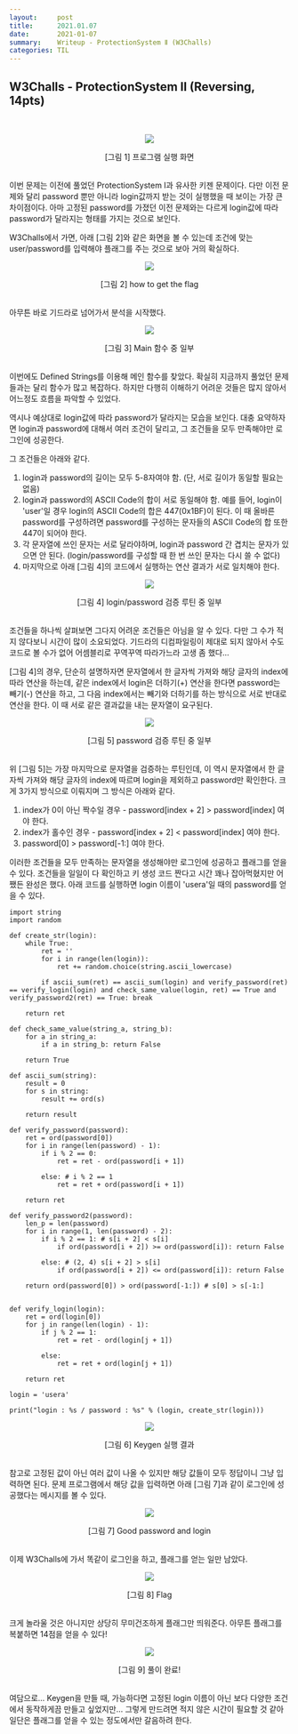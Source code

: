 ```yaml
---
layout:     post
title:      2021.01.07
date:       2021-01-07
summary:	Writeup - ProtectionSystem Ⅱ (W3Challs)
categories: TIL
---
```


## W3Challs - ProtectionSystem Ⅱ (Reversing, 14pts)

<br>
<p align="center"><img src="https://user-images.githubusercontent.com/75083364/103893724-1e633e80-5131-11eb-8cc7-211c0827b720.png"></p>
<center>[그림 1] 프로그램 실행 화면</center><br>

이번 문제는 이전에 풀었던 ProtectionSystem Ⅰ과 유사한 키젠 문제이다.
다만 이전 문제와 달리 password 뿐만 아니라 login값까지 받는 것이 실행했을 때 보이는 가장 큰 차이점이다.
아마 고정된 password를 가졌던 이전 문제와는 다르게 login값에 따라 password가 달라지는 형태를 가지는 것으로 보인다.

W3Challs에서 가면, 아래 [그림 2]와 같은 화면을 볼 수 있는데 조건에 맞는 user/password를 입력해야 플래그를 주는 것으로 보아 거의 확실하다.

<p align="center"><img src="https://user-images.githubusercontent.com/75083364/103893727-1f946b80-5131-11eb-9a55-a3b67b92de0c.png"></p>
<center>[그림 2] how to get the flag</center><br>

아무튼 바로 기드라로 넘어가서 분석을 시작했다.

<p align="center"><img src="https://user-images.githubusercontent.com/75083364/103893731-202d0200-5131-11eb-96ea-21b89d832906.png"></p>
<center>[그림 3] Main 함수 중 일부</center><br>

이번에도 Defined Strings를 이용해 메인 함수를 찾았다. 확실히 지금까지 풀었던 문제들과는 달리 함수가 많고 복잡하다.
하지만 다행히 이해하기 어려운 것들은 많지 않아서 어느정도 흐름을 파악할 수 있었다.

역시나 예상대로 login값에 따라 password가 달라지는 모습을 보인다.
대충 요약하자면 login과 password에 대해서 여러 조건이 달리고, 그 조건들을 모두 만족해야만 로그인에 성공한다.

그 조건들은 아래와 같다.

1. login과 password의 길이는 모두 5-8자여야 함. (단, 서로 길이가 동일할 필요는 없음)
2. login과 password의 ASCII Code의 합이 서로 동일해야 함.
   예를 들어, login이 'user'일 경우 login의 ASCII Code의 합은 447(0x1BF)이 된다. 이 때 올바른 password를 구성하려면 password를 구성하는 문자들의 ASCII Code의 합 또한 447이 되어야 한다.
3. 각 문자열에 쓰인 문자는 서로 달라야하며, login과 password 간 겹치는 문자가 있으면 안 된다. (login/password를 구성할 때 한 번 쓰인 문자는 다시 쓸 수 없다)
4. 마지막으로 아래 [그림 4]의 코드에서 실행하는 연산 결과가 서로 일치해야 한다.

<p align="center"><img src="https://user-images.githubusercontent.com/75083364/103893733-202d0200-5131-11eb-8277-556be73d1bfc.png"></p>
<center>[그림 4] login/password 검증 루틴 중 일부</center><br>

조건들을 하나씩 살펴보면 그다지 어려운 조건들은 아님을 알 수 있다. 다만 그 수가 적지 않다보니 시간이 많이 소요되었다.
기드라의 디컴파일링이 제대로 되지 않아서 수도 코드로 볼 수가 없어 어셈블리로 꾸역꾸역 따라가느라 고생 좀 했다...

[그림 4]의 경우, 단순히 설명하자면 문자열에서 한 글자씩 가져와 해당 글자의 index에 따라 연산을 하는데,
같은 index에서 login은 더하기(+) 연산을 한다면 password는 빼기(-) 연산을 하고, 그 다음 index에서는 빼기와 더하기를 하는 방식으로 서로 반대로 연산을 한다.
이 때 서로 같은 결과값을 내는 문자열이 요구된다.

<p align="center"><img src="https://user-images.githubusercontent.com/75083364/103893735-20c59880-5131-11eb-9ee4-c519b6363ef4.png"></p>
<center>[그림 5] password 검증 루틴 중 일부</center><br>

위 [그림 5]는 가장 마지막으로 문자열을 검증하는 루틴인데, 이 역시 문자열에서 한 글자씩 가져와 해당 글자의 index에 따르며 login을 제외하고 password만 확인한다.
크게 3가지 방식으로 이뤄지며 그 방식은 아래와 같다.

1. index가 0이 아닌 짝수일 경우 - password[index + 2] > password[index] 여야 한다.
2. index가 홀수인 경우 - password[index + 2] < password[index] 여야 한다.
3. password[0] > password[-1:] 여야 한다.

이러한 조건들을 모두 만족하는 문자열을 생성해야만 로그인에 성공하고 플래그를 얻을 수 있다.
조건들을 일일이 다 확인하고 키 생성 코드 짠다고 시간 꽤나 잡아먹혔지만 어쨌든 완성은 했다.
아래 코드를 실행하면 login 이름이 'usera'일 때의 password를 얻을 수 있다.

```(.python)
import string
import random

def create_str(login):
    while True:
        ret = ''
        for i in range(len(login)):
            ret += random.choice(string.ascii_lowercase)

        if ascii_sum(ret) == ascii_sum(login) and verify_password(ret) == verify_login(login) and check_same_value(login, ret) == True and verify_password2(ret) == True: break

    return ret

def check_same_value(string_a, string_b):
    for a in string_a:
        if a in string_b: return False

    return True

def ascii_sum(string):
    result = 0
    for s in string:
        result += ord(s)

    return result

def verify_password(password):
    ret = ord(password[0])
    for i in range(len(password) - 1):
        if i % 2 == 0:
            ret = ret - ord(password[i + 1])

        else: # i % 2 == 1
            ret = ret + ord(password[i + 1])

    return ret

def verify_password2(password):
    len_p = len(password)
    for i in range(1, len(password) - 2):
        if i % 2 == 1: # s[i + 2] < s[i]
            if ord(password[i + 2]) >= ord(password[i]): return False

        else: # (2, 4) s[i + 2] > s[i]
            if ord(password[i + 2]) <= ord(password[i]): return False
        
    return ord(password[0]) > ord(password[-1:]) # s[0] > s[-1:]
    

def verify_login(login):
    ret = ord(login[0])
    for j in range(len(login) - 1):
        if j % 2 == 1:
            ret = ret - ord(login[j + 1])

        else:
            ret = ret + ord(login[j + 1])

    return ret

login = 'usera'

print("login : %s / password : %s" % (login, create_str(login)))
```

<p align="center"><img src="https://user-images.githubusercontent.com/75083364/103894111-c7aa3480-5131-11eb-8035-0d17ead48342.jpg"></p>
<center>[그림 6] Keygen 실행 결과</center><br>

참고로 고정된 값이 아닌 여러 값이 나올 수 있지만 해당 값들이 모두 정답이니 그냥 입력하면 된다.
문제 프로그램에서 해당 값을 입력하면 아래 [그림 7]과 같이 로그인에 성공했다는 메시지를 볼 수 있다.

<p align="center"><img src="https://user-images.githubusercontent.com/75083364/103893738-215e2f00-5131-11eb-925a-464033f16d62.png"></p>
<center>[그림 7] Good password and login</center><br>

이제 W3Challs에 가서 똑같이 로그인을 하고, 플래그를 얻는 일만 남았다.

<p align="center"><img src="https://user-images.githubusercontent.com/75083364/103893740-215e2f00-5131-11eb-9d9f-53760cde6f3d.png"></p>
<center>[그림 8] Flag</center><br>

크게 놀라울 것은 아니지만 상당히 무미건조하게 플래그만 띄워준다.
아무튼 플래그를 복붙하면 14점을 얻을 수 있다!

<p align="center"><img src="https://user-images.githubusercontent.com/75083364/103893743-21f6c580-5131-11eb-8179-02ee7176e66d.png"></p>
<center>[그림 9] 풀이 완료!</center><br>

여담으로...
Keygen을 만들 때, 가능하다면 고정된 login 이름이 아닌 보다 다양한 조건에서 동작하게끔 만들고 싶었지만...
그렇게 만드려면 적지 않은 시간이 필요할 것 같아 일단은 플래그를 얻을 수 있는 정도에서만 갈음하려 한다.